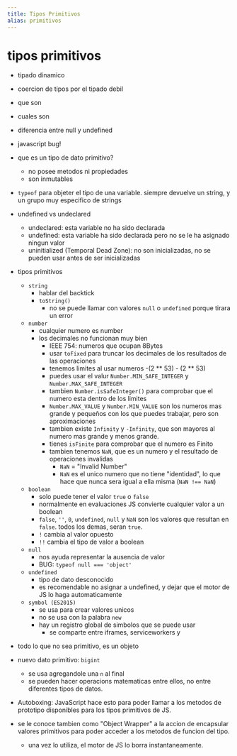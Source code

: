 ```yaml
---
title: Tipos Primitivos
alias: primitivos
---
```


# tipos primitivos

- tipado dinamico
- coercion de tipos por el tipado debil
- que son
- cuales son
- diferencia entre null y undefined
- javascript bug!
- que es un tipo de dato primitivo?
  - no posee metodos ni propiedades
  - son inmutables
- `typeof` para objeter el tipo de una variable. siempre devuelve un string, y un grupo muy especifico de strings
- undefined vs undeclared
  - undeclared: esta variable no ha sido declarada
  - undefined: esta variable ha sido declarada pero no se le ha asignado ningun valor
  - uninitialized (Temporal Dead Zone): no son inicializadas, no se pueden usar antes de ser inicializadas
- tipos primitivos
  - `string`
    - hablar del backtick
    - `toString()`
      - no se puede llamar con valores `null` o `undefined` porque tirara un error
  - `number`
    - cualquier numero es number
    - los decimales no funcionan muy bien
      - IEEE 754: numeros que ocupan 8Bytes
      - usar `toFixed` para truncar los decimales de los resultados de las operaciones
      - tenemos limites al usar numeros -(2 ** 53) - (2 ** 53)
      - puedes usar el valur `Number.MIN_SAFE_INTEGER` y `Number.MAX_SAFE_INTEGER`
      - tambien `Number.isSafeInteger()` para comprobar que el numero esta dentro de los limites
      - `Number.MAX_VALUE` y `Number.MIN_VALUE` son los numeros mas grande y pequeños con los que puedes trabajar, pero son aproximaciones
      - tambien existe `Infinity` y `-Infinity`, que son mayores al numero mas grande y menos grande.
      - tienes `isFinite` para comprobar que el numero es Finito
      - tambien tenemos `NaN`, que es un numero y el resultado de operaciones invalidas
        - `NaN` = "Invalid Number"
        - `NaN` es el unico numero que no tiene "identidad", lo que hace que nunca sera igual a ella misma (`NaN !== NaN`)
  - `boolean`
    - solo puede tener el valor `true` o `false`
    - normalmente en evaluaciones JS convierte cualquier valor a un boolean
    - `false`, `''`, `0`, `undefined`, `null` y `NaN` son los valores que resultan en `false`. todos los demas, seran `true`.
    - `!` cambia al valor opuesto
    - `!!` cambia el tipo de valor a boolean
  - `null`
    - nos ayuda representar la ausencia de valor
    - BUG: `typeof null === 'object'`
  - `undefined`
    - tipo de dato desconocido
    - es recomendable no asignar a undefined, y dejar que el motor de JS lo haga automaticamente
  - `symbol (ES2015)`
    - se usa para crear valores unicos
    - no se usa con la palabra `new`
    - hay un registro global de simbolos que se puede usar
      - se comparte entre iframes, serviceworkers y 
- todo lo que no sea primitivo, es un objeto
- nuevo dato primitivo: `bigint`
  - se usa agregandole una `n` al final
  - se pueden hacer operacions matematicas entre ellos, no entre diferentes tipos de datos.

- Autoboxing: JavaScript hace esto para poder llamar a los metodos de prototipo disponibles para los tipos primitivos de JS.
- se le conoce tambien como "Object Wrapper" a la accion de encapsular valores primitivos para poder acceder a los metodos de funcion del tipo.
  - una vez lo utiliza, el motor de JS lo borra instantaneamente.
